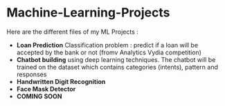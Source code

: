 # Machine-Learning-Projects
Here are the different files of my ML Projects :
* **Loan Prediction** Classification problem : predict if a loan will be accepted by the bank or not (fromv Analytics Vydia competition)
* **Chatbot building** using deep learning techniques. The chatbot will be trained on the dataset which contains categories (intents), pattern and responses
* **Handwritten Digit Recognition** 
* **Face Mask Detector** 
* **COMING SOON** 
